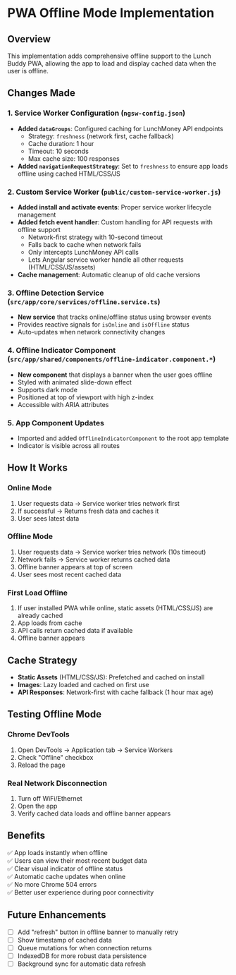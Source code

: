 # PWA Offline Mode Implementation

## Overview
This implementation adds comprehensive offline support to the Lunch Buddy PWA, allowing the app to load and display cached data when the user is offline.

## Changes Made

### 1. Service Worker Configuration (`ngsw-config.json`)
- **Added `dataGroups`**: Configured caching for LunchMoney API endpoints
  - Strategy: `freshness` (network first, cache fallback)
  - Cache duration: 1 hour
  - Timeout: 10 seconds
  - Max cache size: 100 responses
- **Added `navigationRequestStrategy`**: Set to `freshness` to ensure app loads offline using cached HTML/CSS/JS

### 2. Custom Service Worker (`public/custom-service-worker.js`)
- **Added install and activate events**: Proper service worker lifecycle management
- **Added fetch event handler**: Custom handling for API requests with offline support
  - Network-first strategy with 10-second timeout
  - Falls back to cache when network fails
  - Only intercepts LunchMoney API calls
  - Lets Angular service worker handle all other requests (HTML/CSS/JS/assets)
- **Cache management**: Automatic cleanup of old cache versions

### 3. Offline Detection Service (`src/app/core/services/offline.service.ts`)
- **New service** that tracks online/offline status using browser events
- Provides reactive signals for `isOnline` and `isOffline` status
- Auto-updates when network connectivity changes

### 4. Offline Indicator Component (`src/app/shared/components/offline-indicator.component.*`)
- **New component** that displays a banner when the user goes offline
- Styled with animated slide-down effect
- Supports dark mode
- Positioned at top of viewport with high z-index
- Accessible with ARIA attributes

### 5. App Component Updates
- Imported and added `OfflineIndicatorComponent` to the root app template
- Indicator is visible across all routes

## How It Works

### Online Mode
1. User requests data → Service worker tries network first
2. If successful → Returns fresh data and caches it
3. User sees latest data

### Offline Mode
1. User requests data → Service worker tries network (10s timeout)
2. Network fails → Service worker returns cached data
3. Offline banner appears at top of screen
4. User sees most recent cached data

### First Load Offline
1. If user installed PWA while online, static assets (HTML/CSS/JS) are already cached
2. App loads from cache
3. API calls return cached data if available
4. Offline banner appears

## Cache Strategy

- **Static Assets** (HTML/CSS/JS): Prefetched and cached on install
- **Images**: Lazy loaded and cached on first use
- **API Responses**: Network-first with cache fallback (1 hour max age)

## Testing Offline Mode

### Chrome DevTools
1. Open DevTools → Application tab → Service Workers
2. Check "Offline" checkbox
3. Reload the page

### Real Network Disconnection
1. Turn off WiFi/Ethernet
2. Open the app
3. Verify cached data loads and offline banner appears

## Benefits

✅ App loads instantly when offline  
✅ Users can view their most recent budget data  
✅ Clear visual indicator of offline status  
✅ Automatic cache updates when online  
✅ No more Chrome 504 errors  
✅ Better user experience during poor connectivity

## Future Enhancements

- [ ] Add "refresh" button in offline banner to manually retry
- [ ] Show timestamp of cached data
- [ ] Queue mutations for when connection returns
- [ ] IndexedDB for more robust data persistence
- [ ] Background sync for automatic data refresh
